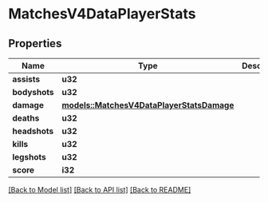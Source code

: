 # MatchesV4DataPlayerStats

## Properties

Name | Type | Description | Notes
------------ | ------------- | ------------- | -------------
**assists** | **u32** |  | 
**bodyshots** | **u32** |  | 
**damage** | [**models::MatchesV4DataPlayerStatsDamage**](MatchesV4DataPlayerStatsDamage.md) |  | 
**deaths** | **u32** |  | 
**headshots** | **u32** |  | 
**kills** | **u32** |  | 
**legshots** | **u32** |  | 
**score** | **i32** |  | 

[[Back to Model list]](../README.md#documentation-for-models) [[Back to API list]](../README.md#documentation-for-api-endpoints) [[Back to README]](../README.md)


